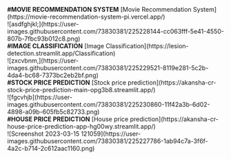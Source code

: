 <b>
#MOVIE RECOMMENDATION SYSTEM</b>
[Movie Recommendation System](https://movie-recommendation-system-pi.vercel.app/)<br>
![asdfghjkl;](https://user-images.githubusercontent.com/73830381/225228144-cc063fff-5e41-4550-807b-7fbc93b012c8.png)<br>
<b>#IMAGE CLASSIFICATION</b>
[Image Classification](https://lesion-detection.streamlit.app/Classification)<br>
![zxcvbnm,](https://user-images.githubusercontent.com/73830381/225229521-8119e281-5c2b-4da4-bc68-7373bc2eb2bf.png)<br>
<b>#STOCK PRICE PREDICTION</b>
[Stock price prediction](https://akansha-cr-stock-price-prediction-main-opg3b8.streamlit.app/)<br>
![fgcvhjb](https://user-images.githubusercontent.com/73830381/225230860-11f42a3b-6d02-4898-a09b-605fb5c82733.png)<br>
<b>#HOUSE PRICE PREDICTION</b>
[House price prediction](https://akansha-cr-house-price-prediction-app-hg00wy.streamlit.app/)<br>
![Screenshot 2023-03-15 121059](https://user-images.githubusercontent.com/73830381/225227786-1ab94c7a-3f6f-4a2c-b714-2c612aac1160.png)<br>
